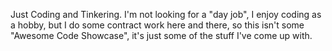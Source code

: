 Just Coding and Tinkering.
I'm not looking for a "day job", I enjoy coding as a hobby, but I do some contract work here and there, so this isn't some "Awesome Code Showcase", it's just some of the stuff I've come up with.
